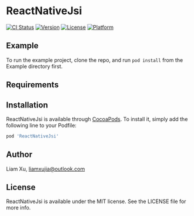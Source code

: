 # ReactNativeJsi

[![CI Status](https://img.shields.io/travis/beatjs/ReactNativeJsi.svg?style=flat)](https://travis-ci.org/beatjs/ReactNativeJsi)
[![Version](https://img.shields.io/cocoapods/v/ReactNativeJsi.svg?style=flat)](https://cocoapods.org/pods/ReactNativeJsi)
[![License](https://img.shields.io/cocoapods/l/ReactNativeJsi.svg?style=flat)](https://cocoapods.org/pods/ReactNativeJsi)
[![Platform](https://img.shields.io/cocoapods/p/ReactNativeJsi.svg?style=flat)](https://cocoapods.org/pods/ReactNativeJsi)

## Example

To run the example project, clone the repo, and run `pod install` from the Example directory first.

## Requirements

## Installation

ReactNativeJsi is available through [CocoaPods](https://cocoapods.org). To install
it, simply add the following line to your Podfile:

```ruby
pod 'ReactNativeJsi'
```

## Author

Liam Xu, liamxujia@outlook.com

## License

ReactNativeJsi is available under the MIT license. See the LICENSE file for more info.

